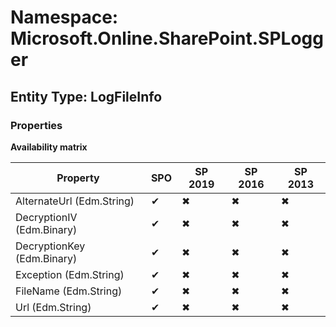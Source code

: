 # Namespace: Microsoft.Online.SharePoint.SPLogger
## Entity Type: LogFileInfo

### Properties

**Availability matrix**

Property | SPO | SP 2019 | SP 2016 | SP 2013
----------|-----|---------|---------|--------
AlternateUrl (Edm.String) | ✔ | ✖ | ✖ | ✖
DecryptionIV (Edm.Binary) | ✔ | ✖ | ✖ | ✖
DecryptionKey (Edm.Binary) | ✔ | ✖ | ✖ | ✖
Exception (Edm.String) | ✔ | ✖ | ✖ | ✖
FileName (Edm.String) | ✔ | ✖ | ✖ | ✖
Url (Edm.String) | ✔ | ✖ | ✖ | ✖

